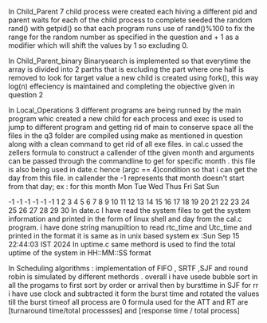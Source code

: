 In Child_Parent  7 child process were created each hiving a different pid and parent waits for each of the child process to complete seeded the random rand() with getpid() so that   each program runs use of rand()%100 to fix the range for the random number as specified in the question and + 1 as a modifier which will shift the values by 1 so excluding 0.

In Child_Parent_binary Binarysearch is implemented so that everytime the array is divided into 2 parths that is excluding the part where one half is removed to look for target  value a new child is created using fork(), this way log(n) effeciency is maintained and completing the objective given in question 2

In Local_Operations 3 different programs are being runned by the main program whic created a new child for each process and exec is used to jump to different program and getting rid of main to conserve space all the files in the q3 folder are compiled using make as mentioned in question along with a clean command to get rid of all exe files.
in cal.c ussed the zellers formula to construct a callender of tthe given month and arguments can be passed through the commandline to get for specific month . this file is also being used in date.c hence (argc == 4)condition so that i can get the day from this file. in callender the -1 represents that month doesn't start from that day;
ex : for this month
Mon Tue Wed Thus Fri Sat  Sun

 -1   -1   -1   -1   -1   -1   1
 2   3   4   5   6   7   8
 9   10   11   12   13   14   15
 16   17   18   19   20   21   22
 23   24   25   26   27   28   29
 30
In date.c I have read the system files to get the system information and printed in the form of linux shell and day from the cal.c program. i have done string manupiltion to read rtc_time and Utc_time and printed in the format it is same as in unix based system ex :Sun Sep 15 22:44:03 IST 2024
In uptime.c same methord is used to find the total uptime of the system in HH::MM::SS format


In Scheduling algorithms : implementation of FIFO , SRTF ,SJF and round robin is simulated by different methords . overall i have usede bubble sort in all the progams to first sort by order or arrival then by bursttime in  SJF for rr i have use clock and subtracted it form the burst time and rotated the values till the burst timeof all process are 0 formula used for the ATT and RT are [turnaround time/total processses] and [response time / total process]

